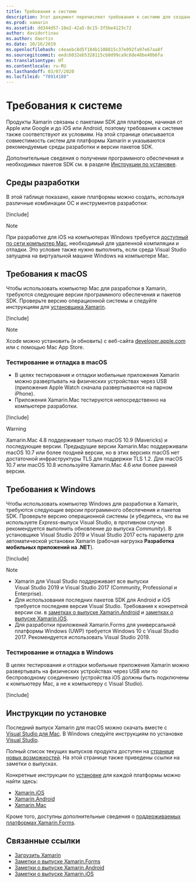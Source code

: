 ```yaml
---
title: Требования к системе
description: Этот документ перечисляет требования к системе для создания приложений с помощью Xamarin на компьютерах Windows и Mac. Он также содержит ссылки на инструкции по установке.
ms.prod: xamarin
ms.assetid: dd344d57-18e2-42a5-8c15-3f5be4123c72
author: davidortinau
ms.author: daortin
ms.date: 10/16/2019
ms.openlocfilehash: c4eaebc8d5f184b1108815c37e992fa97e67aa8f
ms.sourcegitcommit: eedc6032eb5328115cb0d99ca9c8de48be40b6fa
ms.translationtype: HT
ms.contentlocale: ru-RU
ms.lasthandoff: 03/07/2020
ms.locfileid: "78914188"
---
```

# <a name="system-requirements"></a>Требования к системе

Продукты Xamarin связаны с пакетами SDK для платформ, начиная от Apple или Google и до iOS или Android, поэтому требования к системе также соответствуют их условиям. На этой странице описывается совместимость систем для платформы Xamarin и указываются рекомендуемые среды разработки и версии пакетов SDK.

Дополнительные сведения о получении программного обеспечения и необходимых пакетов SDK см. в разделе [Инструкции по установке](#installation-instructions).

## <a name="development-environments"></a>Среды разработки

В этой таблице показано, какие платформы можно создать, используя различные комбинации ОС и инструментов разработки:

[!include[](~/cross-platform/includes/development-environment.md)]

> [!NOTE]
> При разработке для iOS на компьютерах Windows требуется [доступный по сети компьютер Mac](~/ios/get-started/installation/windows/connecting-to-mac/index.md), необходимый для удаленной компиляции и отладки. Это условие также нужно выполнить, если среда Visual Studio запущена на виртуальной машине Windows на компьютере Mac.

## <a name="macos-requirements"></a>Требования к macOS

Чтобы использовать компьютер Mac для разработки в Xamarin, требуются следующие версии программного обеспечения и пакетов SDK. Проверьте версию операционной системы и следуйте инструкциям для [установщика Xamarin](#installation-instructions).

[!include[](~/cross-platform/includes/macos-requirements.md)]

> [!NOTE]
> Xcode можно установить (и обновить) с веб-сайта [developer.apple.com](https://developer.apple.com/xcode/download/) или с помощью Mac App Store.

### <a name="testing--debugging-on-macos"></a>Тестирование и отладка в macOS

- В целях тестирования и отладки мобильные приложения Xamarin можно развертывать на физических устройствах через USB (приложения Apple Watch сначала развертываются на парном iPhone).
- Приложения Xamarin.Mac тестируются непосредственно на компьютере разработки.

[!include[](~/cross-platform/includes/macos-testing.md)]

> [!WARNING]
> Xamarin.Mac 4.8 поддерживает только macOS 10.9 (Mavericks) и последующие версии.
> Предыдущие версии Xamarin.Mac поддерживали macOS 10.7 или более поздней версии, но в этих версиях macOS нет достаточной инфраструктуры TLS для поддержки TLS 1.2. Для macOS 10.7 или macOS 10.8 используйте Xamarin.Mac 4.6 или более ранней версии.

## <a name="windows-requirements"></a>Требования к Windows

Чтобы использовать компьютер Windows для разработки в Xamarin, требуются следующие версии программного обеспечения и пакетов SDK.
Проверьте версию операционной системы (и убедитесь, что вы не используете *Express*-выпуск Visual Studio, в противном случае рекомендуется выполнить обновление до выпуска *Community*).
В установщике Visual Studio 2019 и Visual Studio 2017 есть параметр для автоматической установки Xamarin (рабочая нагрузка **Разработка мобильных приложений на .NET**).

[!include[](~/cross-platform/includes/windows-requirements.md)]

> [!NOTE]
>
> - Xamarin для Visual Studio поддерживает все выпуски Visual Studio 2019 и Visual Studio 2017 (Community, Professional и Enterprise).
> - Для использования последних пакетов SDK для Android и iOS требуется последняя версия Visual Studio. Требования к конкретной версии см. в [заметках о выпуске Xamarin.Android](/xamarin/android/release-notes/) и [заметках о выпуске Xamarin.iOS](/xamarin/ios/release-notes/).
> - Для разработки приложений Xamarin.Forms для универсальной платформы Windows (UWP) требуется Windows 10 с Visual Studio 2017. Рекомендуется использовать Visual Studio 2019.

### <a name="testing--debugging-on-windows"></a>Тестирование и отладка в Windows

В целях тестирования и отладки мобильные приложения Xamarin можно развертывать на физических устройствах через USB или по беспроводному соединению (устройства iOS должны быть подключены к компьютеру Mac, а не к компьютеру с Visual Studio).

[!include[](~/cross-platform/includes/windows-testing.md)]

## <a name="installation-instructions"></a>Инструкции по установке

Последний выпуск Xamarin для macOS можно скачать вместе с [Visual Studio для Mac](https://docs.microsoft.com/visualstudio/mac/installation). В Windows следуйте инструкциям по установке [Visual Studio](https://docs.microsoft.com/visualstudio/install/install-visual-studio).

Полный список текущих выпусков продукта доступен на [странице новых возможностей](~/whats-new/index.yml). На этой странице также приведены ссылки на заметки о выпусках.

Конкретные инструкции по [установке](~/get-started/installation/index.md) для каждой платформы можно найти здесь:

- [Xamarin.iOS](~/ios/get-started/installation/index.md)
- [Xamarin.Android](~/android/get-started/installation/index.md)
- [Xamarin.Mac](~/mac/get-started/installation.md)

Кроме того, доступны дополнительные сведения о [поддерживаемых платформах Xamarin.Forms](~/get-started/supported-platforms.md).

## <a name="related-links"></a>Связанные ссылки

- [Загрузить Xamarin](https://visualstudio.microsoft.com/xamarin/)
- [Заметки о выпуске Xamarin.Forms](/xamarin/xamarin-forms/release-notes/)
- [Заметки о выпуске Xamarin.Android](/xamarin/android/release-notes/)
- [Заметки о выпуске Xamarin.iOS](/xamarin/ios/release-notes/)

